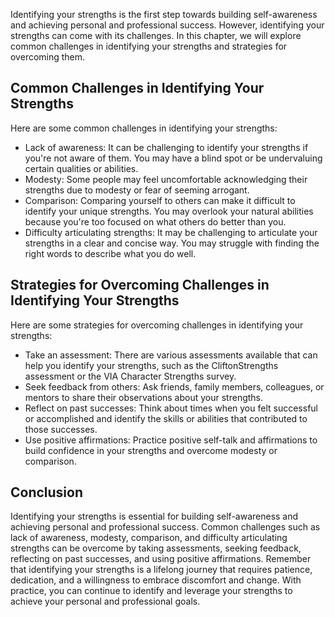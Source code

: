 
Identifying your strengths is the first step towards building self-awareness and achieving personal and professional success. However, identifying your strengths can come with its challenges. In this chapter, we will explore common challenges in identifying your strengths and strategies for overcoming them.

Common Challenges in Identifying Your Strengths
-----------------------------------------------

Here are some common challenges in identifying your strengths:

* Lack of awareness: It can be challenging to identify your strengths if you're not aware of them. You may have a blind spot or be undervaluing certain qualities or abilities.
* Modesty: Some people may feel uncomfortable acknowledging their strengths due to modesty or fear of seeming arrogant.
* Comparison: Comparing yourself to others can make it difficult to identify your unique strengths. You may overlook your natural abilities because you're too focused on what others do better than you.
* Difficulty articulating strengths: It may be challenging to articulate your strengths in a clear and concise way. You may struggle with finding the right words to describe what you do well.

Strategies for Overcoming Challenges in Identifying Your Strengths
------------------------------------------------------------------

Here are some strategies for overcoming challenges in identifying your strengths:

* Take an assessment: There are various assessments available that can help you identify your strengths, such as the CliftonStrengths assessment or the VIA Character Strengths survey.
* Seek feedback from others: Ask friends, family members, colleagues, or mentors to share their observations about your strengths.
* Reflect on past successes: Think about times when you felt successful or accomplished and identify the skills or abilities that contributed to those successes.
* Use positive affirmations: Practice positive self-talk and affirmations to build confidence in your strengths and overcome modesty or comparison.

Conclusion
----------

Identifying your strengths is essential for building self-awareness and achieving personal and professional success. Common challenges such as lack of awareness, modesty, comparison, and difficulty articulating strengths can be overcome by taking assessments, seeking feedback, reflecting on past successes, and using positive affirmations. Remember that identifying your strengths is a lifelong journey that requires patience, dedication, and a willingness to embrace discomfort and change. With practice, you can continue to identify and leverage your strengths to achieve your personal and professional goals.
